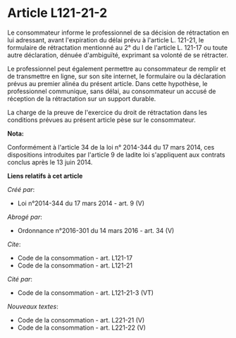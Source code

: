 # Article L121-21-2

Le consommateur informe le professionnel de sa décision de rétractation en lui adressant, avant l'expiration du délai prévu à
l'article L. 121-21, le formulaire de rétractation mentionné au 2° du I de l'article L. 121-17 ou toute autre déclaration,
dénuée d'ambiguïté, exprimant sa volonté de se rétracter. 

Le professionnel peut également permettre au consommateur de remplir et de transmettre en ligne, sur son site internet, le
formulaire ou la déclaration prévus au premier alinéa du présent article. Dans cette hypothèse, le professionnel communique,
sans délai, au consommateur un accusé de réception de la rétractation sur un support durable. 

La charge de la preuve de l'exercice du droit de rétractation dans les conditions prévues au présent article pèse sur le
consommateur.

**Nota:**

Conformément à l'article 34 de la loi n° 2014-344 du 17 mars 2014, ces dispositions introduites par l'article 9 de ladite loi
s'appliquent aux contrats conclus après le 13 juin 2014.

**Liens relatifs à cet article**

_Créé par_:

  - Loi n°2014-344 du 17 mars 2014 - art. 9 (V)

_Abrogé par_:

  - Ordonnance n°2016-301 du 14 mars 2016 - art. 34 (V)

_Cite_:

  - Code de la consommation - art. L121-17
  - Code de la consommation - art. L121-21

_Cité par_:

  - Code de la consommation - art. L121-21-3 (VT)

_Nouveaux textes_:

  - Code de la consommation - art. L221-21 (V)
  - Code de la consommation - art. L221-22 (V)
